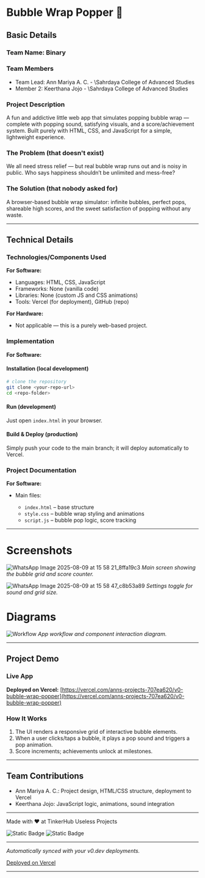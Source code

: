 # Bubble Wrap Popper 🎯

## Basic Details

### Team Name: Binary
### Team Members

* Team Lead: Ann Mariya A. C. - \Sahrdaya College of Advanced Studies
* Member 2: Keerthana Jojo - \Sahrdaya College of Advanced Studies

### Project Description

A fun and addictive little web app that simulates popping bubble wrap — complete with popping sound, satisfying visuals, and a score/achievement system. Built purely with HTML, CSS, and JavaScript for a simple, lightweight experience.

### The Problem (that doesn't exist)

We all need stress relief — but real bubble wrap runs out and is noisy in public. Who says happiness shouldn’t be unlimited and mess-free?

### The Solution (that nobody asked for)

A browser-based bubble wrap simulator: infinite bubbles, perfect pops, shareable high scores, and the sweet satisfaction of popping without any waste.

---

## Technical Details

### Technologies/Components Used

**For Software:**

* Languages: HTML, CSS, JavaScript
* Frameworks: None (vanilla code)
* Libraries: None (custom JS and CSS animations)
* Tools: Vercel (for deployment), GitHub (repo)

**For Hardware:**

* Not applicable — this is a purely web-based project.

### Implementation

**For Software:**

#### Installation (local development)

```bash
# clone the repository
git clone <your-repo-url>
cd <repo-folder>
```

#### Run (development)

Just open `index.html` in your browser.

#### Build & Deploy (production)

Simply push your code to the main branch; it will deploy automatically to Vercel.

### Project Documentation

**For Software:**

* Main files:

  * `index.html` – base structure
  * `style.css` – bubble wrap styling and animations
  * `script.js` – bubble pop logic, score tracking

---

# Screenshots

![WhatsApp Image 2025-08-09 at 15 58 21_8ffa19c3](https://github.com/user-attachments/assets/b19da9d6-74f0-4cad-9eaa-b5e2631ec88d)
*Main screen showing the bubble grid and score counter.*

![WhatsApp Image 2025-08-09 at 15 58 47_c8b53a89](https://github.com/user-attachments/assets/b775a391-8039-44ce-8c30-09f21738ca15)
*Settings toggle for sound and grid size.*


# Diagrams

![Workflow](workflow-diagram.png)
*App workflow and component interaction diagram.*

---

## Project Demo

### Live App

**Deployed on Vercel:** [https://vercel.com/anns-projects-707ea620/v0-bubble-wrap-popper](https://vercel.com/anns-projects-707ea620/v0-bubble-wrap-popper)

### How It Works

1. The UI renders a responsive grid of interactive bubble elements.
2. When a user clicks/taps a bubble, it plays a pop sound and triggers a pop animation.
3. Score increments; achievements unlock at milestones.

---

## Team Contributions

* Ann Mariya A. C.: Project design, HTML/CSS structure, deployment to Vercel
* Keerthana Jojo: JavaScript logic, animations, sound integration

---

Made with ❤️ at TinkerHub Useless Projects

![Static Badge](https://img.shields.io/badge/TinkerHub-24?color=%23000000\&link=https%3A%2F%2Fwww.tinkerhub.org%2F)
![Static Badge](https://img.shields.io/badge/UselessProjects--25-25?link=https%3A%2F%2Fwww.tinkerhub.org%2Fevents%2FQ2Q1TQKX6Q%2FUseless%2520Projects)

---

*Automatically synced with your v0.dev deployments.*

[Deployed on Vercel](https://vercel.com/anns-projects-707ea620/v0-bubble-wrap-popper)

---
